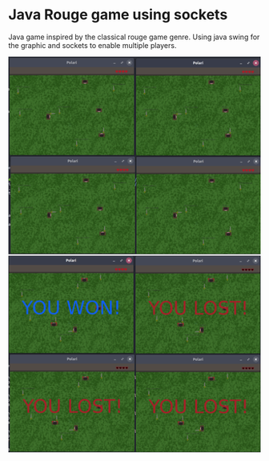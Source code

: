 # Java Rouge game using sockets
Java game inspired by the classical rouge game genre. Using java swing for the graphic and sockets to enable multiple players.

<img src="4players.png" alt="drawing" width="700"/>
<img src="4PlayersWin.png" alt="drawing" width="700"/>
